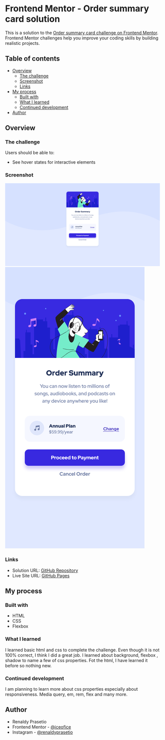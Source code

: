 # Frontend Mentor - Order summary card solution

This is a solution to the [Order summary card challenge on Frontend Mentor](https://www.frontendmentor.io/challenges/order-summary-component-QlPmajDUj). Frontend Mentor challenges help you improve your coding skills by building realistic projects.

## Table of contents

- [Overview](#overview)
  - [The challenge](#the-challenge)
  - [Screenshot](#screenshot)
  - [Links](#links)
- [My process](#my-process)
  - [Built with](#built-with)
  - [What I learned](#what-i-learned)
  - [Continued development](#continued-development)
- [Author](#author)

## Overview

### The challenge

Users should be able to:

- See hover states for interactive elements

### Screenshot

![Desktop Screenshot](./screenshot.png)
![Mobile Screenshot](./mobile-screenshot.png)

### Links

- Solution URL: [GitHub Repository](https://github.com/iceofice/frontend-mentor/tree/main/Order%20Summary)
- Live Site URL: [GitHub Pages](https://iceofice.github.io/frontend-mentor/Order%20Summary)

## My process

### Built with

- HTML
- CSS
- Flexbox

### What I learned

I learned basic html and css to complete the challenge. Even though it is not 100% correct, I think I did a great job. I learned about background, flexbox , shadow to name a few of css properties. Fot the html, I have learned it before so nothing new.

### Continued development

I am planning to learn more about css properties especially about responsiveness. Media query, em, rem, flex and many more.

## Author

- Renaldy Prasetio
- Frontend Mentor - [@iceofice](https://www.frontendmentor.io/profile/iceofice)
- Instagram - [@renaldyprasetio](https://www.instagram.com/renaldyprasetio)
